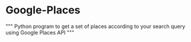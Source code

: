 # Google-Places
""" Python program to get a set of places according to your search query using Google Places API """
